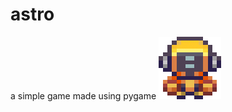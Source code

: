 # astro
a simple game made using pygame
![Astro](https://raw.githubusercontent.com/bear-codes/astro/main/pixil-frame-0.png "Astro")
